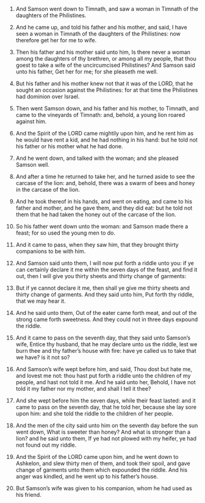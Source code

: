 1. And Samson went down to Timnath, and saw a woman in Timnath of
the daughters of the Philistines.

2. And he came up, and told his father and his mother, and said, I
have seen a woman in Timnath of the daughters of the Philistines: now
therefore get her for me to wife.

3. Then his father and his mother said unto him, Is there never a
woman among the daughters of thy brethren, or among all my people,
that thou goest to take a wife of the uncircumcised Philistines? And
Samson said unto his father, Get her for me; for she pleaseth me well.

4. But his father and his mother knew not that it was of the LORD,
that he sought an occasion against the Philistines: for at that time
the Philistines had dominion over Israel.

5. Then went Samson down, and his father and his mother, to Timnath,
and came to the vineyards of Timnath: and, behold, a young lion roared
against him.

6. And the Spirit of the LORD came mightily upon him, and he rent
him as he would have rent a kid, and he had nothing in his hand: but
he told not his father or his mother what he had done.

7. And he went down, and talked with the woman; and she pleased
Samson well.

8. And after a time he returned to take her, and he turned aside to
see the carcase of the lion: and, behold, there was a swarm of bees
and honey in the carcase of the lion.

9. And he took thereof in his hands, and went on eating, and came to
his father and mother, and he gave them, and they did eat: but he told
not them that he had taken the honey out of the carcase of the lion.

10. So his father went down unto the woman: and Samson made there a
feast; for so used the young men to do.

11. And it came to pass, when they saw him, that they brought thirty
companions to be with him.

12. And Samson said unto them, I will now put forth a riddle unto
you: if ye can certainly declare it me within the seven days of the
feast, and find it out, then I will give you thirty sheets and thirty
change of garments:

13. But if ye cannot declare it me, then shall
ye give me thirty sheets and thirty change of garments. And they said
unto him, Put forth thy riddle, that we may hear it.

14. And he said unto them, Out of the eater came forth meat, and out
of the strong came forth sweetness. And they could not in three days
expound the riddle.

15. And it came to pass on the seventh day, that they said unto
Samson’s wife, Entice thy husband, that he may declare unto us the
riddle, lest we burn thee and thy father’s house with fire: have ye
called us to take that we have? is it not so?

16. And Samson’s wife
wept before him, and said, Thou dost but hate me, and lovest me not:
thou hast put forth a riddle unto the children of my people, and hast
not told it me. And he said unto her, Behold, I have not told it my
father nor my mother, and shall I tell it thee?

17. And she wept
before him the seven days, while their feast lasted: and it came to
pass on the seventh day, that he told her, because she lay sore upon
him: and she told the riddle to the children of her people.

18. And the men of the city said unto him on the seventh day before
the sun went down, What is sweeter than honey? And what is stronger
than a lion? and he said unto them, If ye had not plowed with my
heifer, ye had not found out my riddle.

19. And the Spirit of the LORD came upon him, and he went down to
Ashkelon, and slew thirty men of them, and took their spoil, and gave
change of garments unto them which expounded the riddle. And his anger
was kindled, and he went up to his father’s house.

20. But Samson’s wife was given to his companion, whom he had used
as his friend.